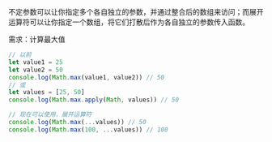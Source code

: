 不定参数可以让你指定多个各自独立的参数，并通过整合后的数组来访问；而展开运算符可以让你指定一个数组，将它们打散后作为各自独立的参数传入函数。

需求：计算最大值

```js
// 以前
let value1 = 25
let value2 = 50
console.log(Math.max(value1, value2)) // 50
// 或
let values = [25, 50]
console.log(Math.max.apply(Math, values)) // 50

// 现在可以使用，展开运算符
console.log(Math.max(...values)) // 50
console.log(Math.max(100, ...values)) // 100
```
